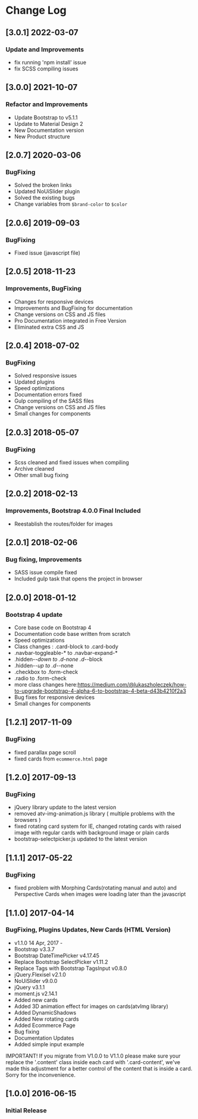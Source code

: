# Change Log

## [3.0.1] 2022-03-07
### Update and Improvements
- fix running 'npm install' issue
- fix SCSS compiling issues

## [3.0.0] 2021-10-07
### Refactor and Improvements
- Update Bootstrap to v5.1.1
- Update to Material Design 2
- New Documentation version
- New Product structure

## [2.0.7] 2020-03-06
### BugFixing
- Solved the broken links
- Updated NoUiSlider plugin
- Solved the existing bugs
- Change variables from `$brand-color` to `$color`

## [2.0.6] 2019-09-03
### BugFixing
- Fixed issue (javascript file)

## [2.0.5] 2018-11-23
### Improvements, BugFixing
- Changes for responsive devices
- Improvements and BugFixing for documentation
- Change versions on CSS and JS files
- Pro Documentation integrated in Free Version
- Eliminated extra CSS and JS

## [2.0.4] 2018-07-02
### BugFixing
- Solved responsive issues
- Updated plugins
- Speed optimizations
- Documentation errors fixed
- Gulp compiling of the SASS files
- Change versions on CSS and JS files
- Small changes for components

## [2.0.3] 2018-05-07
### BugFixing
- Scss cleaned and fixed issues when compiling
- Archive cleaned
- Other small bug fixing

## [2.0.2] 2018-02-13
### Improvements, Bootstrap 4.0.0 Final Included
- Reestablish the routes/folder for images

## [2.0.1] 2018-02-06
### Bug fixing, Improvements
- SASS issue compile fixed
- Included gulp task that opens the project in browser

## [2.0.0] 2018-01-12
### Bootstrap 4 update
- Core base code on Bootstrap 4
- Documentation code base written from scratch
- Speed optimizations
- Class changes : .card-block to .card-body
- .navbar-toggleable-* to .navbar-expand-*
- .hidden-*-down to .d-none .d-*-block
- .hidden-*-up to .d-*-none
- .checkbox to .form-check
- .radio to .form-check
- more class changes here:https://medium.com/@lukaszholeczek/how-to-upgrade-bootstrap-4-alpha-6-to-bootstrap-4-beta-d43b4210f2a3
- Bug fixes for responsive devices
- Small changes for components

## [1.2.1] 2017-11-09
### BugFixing
- fixed parallax page scroll
- fixed cards from `ecommerce.html` page

## [1.2.0] 2017-09-13
### BugFixing
- jQuery library update to the latest version
- removed atv-img-animation.js library ( multiple problems with the browsers )
- fixed rotating card system for IE, changed rotating cards with raised image with regular cards with background image or plain cards
- bootstrap-selectpicker.js updated to the latest version

## [1.1.1] 2017-05-22
### BugFixing
- fixed problem with Morphing Cards(rotating manual and auto) and Perspective Cards when images were loading later than the javascript

## [1.1.0] 2017-04-14
### BugFixing, Plugins Updates, New Cards (HTML Version)
- v1.1.0 14 Apr, 2017 -
- Bootstrap v3.3.7
- Bootstrap DateTimePicker v4.17.45
- Replace Bootstrap SelectPicker v1.11.2
- Replace Tags with Bootstrap TagsInput v0.8.0
- jQuery.Flexisel v2.1.0
- NoUiSlider v9.0.0
- jQuery v3.1.1
- moment.js v2.14.1
- Added new cards
- Added 3D animation effect for images on cards(atvImg library)
- Added DynamicShadows
- Added New rotating cards
- Added Ecommerce Page
- Bug fixing
- Documentation Updates
- Added simple input example

IMPORTANT! If you migrate from V1.0.0 to V1.1.0 please make sure your replace the '.content' class inside each card with '.card-content', we've made this adjustment for a better control of the content that is inside a card. Sorry for the inconvenience.

## [1.0.0] 2016-06-15
### Initial Release
